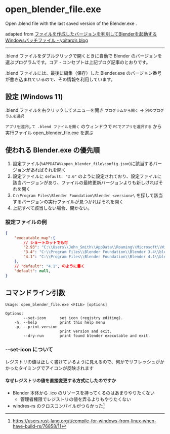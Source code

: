 # open_blender_file.exe

Open .blend file with the last saved version of the Blender.exe .

adapted from [ファイルを作成したバージョンを判別してBlenderを起動するWindowsバッチファイル - yoitaro’s blog](https://yoitaro.hatenablog.com/entry/2019/11/10/224757)

---
.blend ファイルをダブルクリックで開くときに自動で Blender のバージョンを選ぶプログラムです。コア・コンセプトは上記ブログ記事のとおりです。

.blend ファイルには、最後に編集（保存）した Blender.exe のバージョン番号が書き込まれているので、その情報を利用しています。

## 設定 (Windows 11)
.blend ファイルを右クリックしてメニューを開き
`プログラムから開く` → `別のプログラムを選択`

`アプリを選択して .blend ファイルを開く` のウィンドウで `PCでアプリを選択する` から 実行ファイル open_blender_file.exe を選ぶ

## 使われる Blender.exe の優先順
1. 設定ファイル(`%APPDATA%\open_blender_file\config.json`)に該当するバージョンがあればそれを開く
2. 設定ファイルに `default: "3.6"` のように設定されており、設定ファイルに該当バージョンがあり、ファイルの最終更新バージョンよりも新しければそれを開く
3. `C:\Program Files\Blender Foundation\Blender <version>\` を探して該当するバージョンの実行ファイルが見つかればそれを開く
4. 上記すべて該当しない場合、開かない。

### 設定ファイルの例
```json5:config.json
{
    "executable_map":{
        // ショートカットでも可
        "2.93": "C:\\Users\\John_Smith\\AppData\\Roaming\\Microsoft\\Windows\\Start Menu\\Programs\\Blender\\Blender 2.93.lnk",
        "3.4": "C:\\Program Files\\Blender Foundation\\Blender 3.4\\blender-launcher.exe",
        "4.1": "C:\\Program Files\\Blender Foundation\\Blender 4.1\\blender-launcher.exe",
    },
    // "default": "4.1", のように書く
    "default": null,
}
```

## コマンドライン引数
```
Usage: open_blender_file.exe <FILE> [options]

Options:
        --set-icon      set icon (registry editing).
    -h, --help          print this help menu
    -p, --print-version
                        print version and exit.
        --dry-run       print found blender executable and exit.
```

### --set-icon について
レジストリの値は正しく書けているように見えるので、何かでリフレッシュがかかったタイミングでアイコンが反映されます
#### なぜレジストリの値を直接変更する方式にしたのですか
* Blender 本体から .ico のリソースを持ってくるのはあまりやりたくない
  + 管理者権限でレジストリの値を弄るよりもやりたくない
* windres-rs のクロスコンパイルがつらかった[^1]

[^1]: https://users.rust-lang.org/t/compile-for-windows-from-linux-when-have-build-rs/76858/11
